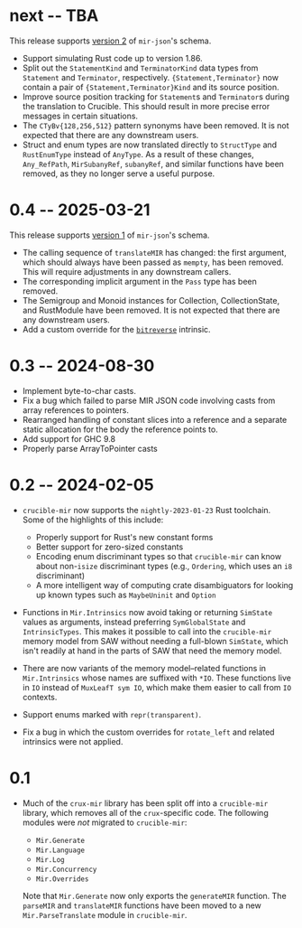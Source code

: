 # next -- TBA

This release supports [version
2](https://github.com/GaloisInc/mir-json/blob/master/SCHEMA_CHANGELOG.md#2) of
`mir-json`'s schema.

* Support simulating Rust code up to version 1.86.
* Split out the `StatementKind` and `TerminatorKind` data types from `Statement`
  and `Terminator`, respectively. `{Statement,Terminator}` now contain a pair
  of `{Statement,Terminator}Kind` and its source position.
* Improve source position tracking for `Statement`s and `Terminator`s during
  the translation to Crucible. This should result in more precise error messages
  in certain situations.
* The `CTyBv{128,256,512}` pattern synonyms have been removed. It is not
  expected that there are any downstream users.
* Struct and enum types are now translated directly to `StructType` and
  `RustEnumType` instead of `AnyType`. As a result of these changes,
  `Any_RefPath`, `MirSubanyRef`, `subanyRef`, and similar functions have been
  removed, as they no longer serve a useful purpose.

# 0.4 -- 2025-03-21

This release supports [version
1](https://github.com/GaloisInc/mir-json/blob/master/SCHEMA_CHANGELOG.md#1) of
`mir-json`'s schema.

* The calling sequence of ```translateMIR``` has changed: the first argument,
  which should always have been passed as ```mempty```, has been removed.
  This will require adjustments in any downstream callers.
* The corresponding implicit argument in the ```Pass``` type has been removed.
* The Semigroup and Monoid instances for Collection, CollectionState, and
  RustModule have been removed. It is not expected that there are any
  downstream users.
* Add a custom override for the
  [`bitreverse`](https://doc.rust-lang.org/std/intrinsics/fn.bitreverse.html)
  intrinsic.

# 0.3 -- 2024-08-30

* Implement byte-to-char casts.
* Fix a bug which failed to parse MIR JSON code involving casts from array references to pointers.
* Rearranged handling of constant slices into a reference and a separate static allocation for the body the reference points to.
* Add support for GHC 9.8
* Properly parse ArrayToPointer casts

# 0.2 -- 2024-02-05

* `crucible-mir` now supports the `nightly-2023-01-23` Rust toolchain. Some of
  the highlights of this include:

  * Properly support for Rust's new constant forms
  * Better support for zero-sized constants
  * Encoding enum discriminant types so that `crucible-mir` can know about
    non-`isize` discriminant types (e.g., `Ordering`, which uses an `i8`
    discriminant)
  * A more intelligent way of computing crate disambiguators for looking up
    known types such as `MaybeUninit` and `Option`
* Functions in `Mir.Intrinsics` now avoid taking or returning `SimState` values
  as arguments, instead preferring `SymGlobalState` and `IntrinsicTypes`. This
  makes it possible to call into the `crucible-mir` memory model from SAW
  without needing a full-blown `SimState`, which isn't readily at hand in the
  parts of SAW that need the memory model.
* There are now variants of the memory model–related functions in
  `Mir.Intrinsics` whose names are suffixed with `*IO`. These functions live in
  `IO` instead of `MuxLeafT sym IO`, which make them easier to call from `IO`
  contexts.
* Support enums marked with `repr(transparent)`.
* Fix a bug in which the custom overrides for `rotate_left` and related
  intrinsics were not applied.

# 0.1

* Much of the `crux-mir` library has been split off into a `crucible-mir`
  library, which removes all of the `crux`-specific code. The following modules
  were _not_ migrated to `crucible-mir`:

  * `Mir.Generate`
  * `Mir.Language`
  * `Mir.Log`
  * `Mir.Concurrency`
  * `Mir.Overrides`

  Note that `Mir.Generate` now only exports the `generateMIR` function. The
  `parseMIR` and `translateMIR` functions have been moved to a new
  `Mir.ParseTranslate` module in `crucible-mir`.
